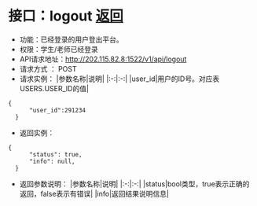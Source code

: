 ﻿# 接口：logout [返回](./REDEME.md)
- 功能：已经登录的用户登出平台。
- 权限：学生/老师已经登录
- API请求地址：http://202.115.82.8:1522/v1/api/logout
- 请求方式 ： POST
- 请求实例：
|参数名称|说明|
|:-:|:-:|
|user_id|用户的ID号。对应表USERS.USER_ID的值|

```
{
      "user_id":291234
  }
```
- 返回实例：
```
{         
      "status": true,
      "info": null,    
  }
```
- 返回参数说明：
|参数名称|说明|
|:-:|:-:|
|status|bool类型，true表示正确的返回，false表示有错误|
|info|返回结果说明信息|




